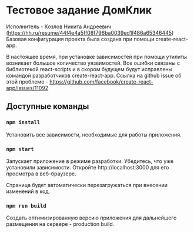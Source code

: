 # Тестовое задание ДомКлик

Исполнитель - Козлов Никита Андреевич (https://hh.ru/resume/44f4e4a5ff08f796ba0039ed1f486a65346445)
Базовая конфигурация проекта была создана при помощи create-react-app. 

В настоящее время, при установке зависимостей при помощи утилиты возникает большое количество уязвимостей. Все ошибки связаны с библиотекой react-scripts и в скором будущем будут исправлены командой разработчиков create-react-app. Ссылка на github issue об этой проблеме - https://github.com/facebook/create-react-app/issues/11092

## Доступные команды

### `npm install`
Установить все зависимости, необходимые для работы приложения.

### `npm start`

Запускает приложение в режиме разработки. Убедитесь, что уже установили зависимости.
Откройте http://localhost:3000 для его просмотра в веб-браузере.

Страница будет автоматически перезагружаться при внесении изменений в код.

### `npm run build`

Создать оптимизированную версию приложения для дальнейшего размещения на сервере - production build.
